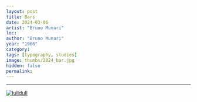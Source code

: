 ```yaml
---
layout: post
title: Bars
date: 2024-03-06
artist: "Bruno Munari"
loc: 
author: "Bruno Munari"
year: "1966"
category: 
tags: [typography, studies]
image: thumbs/2024_bar.jpg
hidden: false
permalink:
---
```







---



<div class="post_image">
	<a href="{{ site.baseurl }}/images/posts/2024_bar/001.jpg" target="_blank">
	<img src="{{ site.baseurl }}/images/posts/2024_bar/001.jpg" alt="lulldull"></a>
</div>
